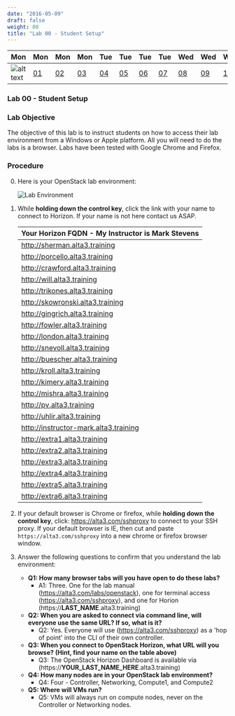 ```yaml
---
date: "2016-05-09"
draft: false
weight: 00
title: "Lab 00 - Student Setup"
---
```


|Mon|Mon|Mon|Mon|Tue|Tue|Tue|Tue|Wed|Wed|Wed|Thur|Thur|Thur|Thur|
|---|---|---|---|---|---|---|---|---|---|---|---|---|---|---|
|![alt text](https://i.imgur.com/nPM3gyv.png "You are here")|[01](/labs/openstack/01/)|[02](/labs/openstack/02/)|[03](/labs/openstack/03/)|[04](/labs/openstack/04/)|[05](/labs/openstack/05/)|[06](/labs/openstack/06/)|[07](/labs/openstack/07/)|[08](/labs/openstack/08/)|[09](/labs/openstack/09/)|[10](/labs/openstack/10/)|[11](/labs/openstack/11/)|[12](/labs/openstack/12/)|[13](/labs/openstack/13/)|[14](/labs/openstack/14/)|

### Lab 00 - Student Setup

### Lab Objective


The objective of this lab is to instruct students on how to access their lab environment from a Windows or Apple platform. All you will need to do the labs is a browser. Labs have been tested with Google Chrome and Firefox. 

### Procedure

0. Here is your OpenStack lab environment: 

	![Lab Environment](https://i.imgur.com/diOquaU.png)

0. While **holding down the control key**, click the link with your name to connect to Horizon. If your name is not here contact us ASAP. 

    | Your Horizon FQDN - My Instructor is Mark Stevens
    | ---
    |http://sherman.alta3.training
    |http://porcello.alta3.training
    |http://crawford.alta3.training
    |http://will.alta3.training
    |http://trikones.alta3.training
    |http://skowronski.alta3.training
    |http://gingrich.alta3.training
    |http://fowler.alta3.training
    |http://london.alta3.training
    |http://snevoll.alta3.training
    |http://buescher.alta3.training
    |http://kroll.alta3.training
    |http://kimery.alta3.training
    |http://mishra.alta3.training
    |http://pv.alta3.training
    |http://uhlir.alta3.training
    |http://instructor-mark.alta3.training
    |http://extra1.alta3.training
    |http://extra2.alta3.training
    |http://extra3.alta3.training
    |http://extra4.alta3.training
    |http://extra5.alta3.training
    |http://extra6.alta3.training
    
3. If your default browser is Chrome or firefox, while **holding down the control key**, click: https://alta3.com/sshproxy to connect to your SSH proxy. If your default browser is IE, then cut and paste `https://alta3.com/sshproxy` into a new chrome or firefox browser window.
 
4. Answer the following questions to confirm that you understand the lab environment:
    - **Q1: How many browser tabs will you have open to do these labs?**
      - A1: Three. One for the lab manual (https://alta3.com/labs/openstack), one for terminal access (https://alta3.com/sshproxy), and one for Horion (https://**LAST_NAME**.alta3.training)
    - **Q2: When you are asked to connect via command line, will everyone use the same URL?  If so, what is it?**
      - Q2: Yes. Everyone will use (https://alta3.com/sshproxy) as a 'hop of point' into the CLI of their own controller.
    - **Q3: When you connect to OpenStack Horizon, what URL will you browse? (Hint, find your name on the table above)**
      - Q3: The OpenStack Horizon Dashboard is available via (https://**YOUR_LAST_NAME_HERE**.alta3.training)
    - **Q4: How many nodes are in your OpenStack lab environment?**
      - Q4: Four - Controller, Networking, Compute1, and Compute2
    - **Q5: Where will VMs run?**
      - Q5: VMs will always run on compute nodes, never on the Controller or Networking nodes.
	
